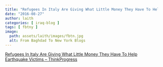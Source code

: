 ```yaml
---
title: "Refugees In Italy Are Giving What Little Money They Have To Help Earthquake Victims – ThinkProgress"
date: "2016-08-27"
author: laith
categories: [ iraq-blog ]
tags: [ fbtny ]
image:
  path: assets/laith/images/fbtn.jpg
  alt: From Baghdad To New York Blogs
---
```


[Refugees In Italy Are Giving What Little Money They Have To Help Earthquake Victims – ThinkProgress](https://thinkprogress.org/75-asylum-seekers-donate-days-allowance-to-victims-of-italy-s-earthquake-f9d8fefc566e#.qytymk3c1)
